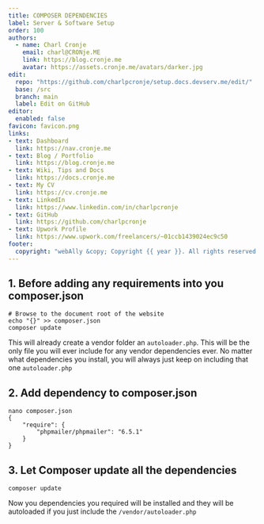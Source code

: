 ```yaml
---
title: COMPOSER DEPENDENCIES
label: Server & Software Setup
order: 100
authors:
  - name: Charl Cronje
    email: charl@CRONje.ME
    link: https://blog.cronje.me
    avatar: https://assets.cronje.me/avatars/darker.jpg
edit:
  repo: "https://github.com/charlpcronje/setup.docs.devserv.me/edit/"
  base: /src
  branch: main
  label: Edit on GitHub
editor:
  enabled: false
favicon: favicon.png
links:
- text: Dashboard
  link: https://nav.cronje.me
- text: Blog / Portfolio
  link: https://blog.cronje.me
- text: Wiki, Tips and Docs 
  link: https://docs.cronje.me
- text: My CV
  link: https://cv.cronje.me
- text: LinkedIn
  link: https://www.linkedin.com/in/charlpcronje
- text: GitHub
  link: https://github.com/charlpcronje
- text: Upwork Profile
  link: https://www.upwork.com/freelancers/~01ccb1439024ec9c50
footer:
  copyright: "webAlly &copy; Copyright {{ year }}. All rights reserved."
---
```

<script type="text/javascript">(function(w,s){var e=document.createElement("script");e.type="text/javascript";e.async=true;e.src="https://cdn.pagesense.io/js/webally/f2527eebee974243853bcd47b32631f4.js";var x=document.getElementsByTagName("script")[0];x.parentNode.insertBefore(e,x);})(window,"script");</script>


## 1. Before adding any requirements into you composer.json

```shell
# Browse to the document root of the website
echo "{}" >> composer.json
composer update
```

This will already create a vendor folder an `autoloader.php`. This will be the only file you will ever include for any vendor dependencies ever. No matter what dependencies you install, you will always just keep on including that one `autoloader.php`

## 2. Add dependency to composer.json

```shell
nano composer.json
{
    "require": {
        "phpmailer/phpmailer": "6.5.1"
    }
}
```

## 3. Let Composer update all the dependencies

```shell
composer update
```

Now you dependencies you required will be installed and they will be autoloaded if you just include the `/vendor/autoloader.php`
